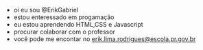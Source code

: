 - oi eu sou @ErikGabriel
- estou enteressado em progamação 
- eu estou aprendendo HTML,CSS e Javascript
- procurar colaborar com o professor
- você pode me encontar no erik.lima.rodrigues@escola.pr.gov.br

<!---
ErikGabriel3110/ErikGabriel3110 is a ✨ special ✨ repository because its `README.md` (this file) appears on your GitHub profile.
You can click the Preview link to take a look at your changes.
--->
